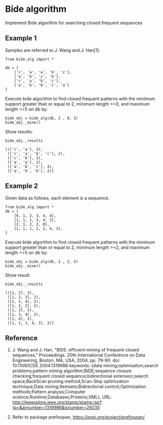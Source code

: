 <h1>Bide algorithm</h1>
Implement Bide algorithm for searching closed frequent sequences

Example 1
---------------------------
Samples are referred to J. Wang and J. Han[1].
```
from bide_alg import *

db = [
    ['c', 'a', 'a', 'b', 'c'],
    ['a', 'b', 'c', 'b'],
    ['c', 'a', 'b', 'c'],
    ['a', 'b', 'b', 'c', 'a']
]
```
Execute bide algorithm to find closed frequent patterns with the minimum support greater than or equal to 2, minimum length >=0, and maximum length <=5 on db by:
```
bide_obj = bide_alg(db, 2 , 0, 5)
bide_obj._mine()
```
Show results:
```
bide_obj._results
```
```
[(['c', 'a'], 3),
 (['c', 'a', 'b', 'c'], 2),
 (['c', 'b'], 3),
 (['a', 'a'], 2),
 (['a', 'b', 'c'], 4),
 (['a', 'b', 'b'], 2)]
```

Example 2
---------------------------
Given data as follows, each element is a sequence. 
```
from bide_alg import *
db = [
    [0, 1, 2, 3, 4, 4],
    [1, 1, 1, 3, 4, 3],
    [2, 1, 2, 2, 0],
    [1, 1, 1, 2, 2, 4, 3],
]
```
Execute bide algorithm to find closed frequent patterns with the minimum support greater than or equal to 2, minimum length >=2, and maximum length <=5 on db by:
```
bide_obj = bide_alg(db, 2 , 2, 5)
bide_obj._mine()
```
Show result:
```
bide_obj._results
```
```
[([1, 2], 3),
 ([1, 2, 3], 2),
 ([1, 2, 4], 2),
 ([1, 2, 2], 2),
 ([1, 3], 3),
 ([1, 3, 4], 2),
 ([1, 4], 3),
 ([1, 1, 1, 4, 3], 2)]
```


Reference
---------------------------
1. J. Wang and J. Han, "BIDE: efficient mining of frequent closed sequences," Proceedings. 20th International Conference on Data Engineering, Boston, MA, USA, 2004, pp. 79-90.
doi: 10.1109/ICDE.2004.1319986
keywords: {data mining;optimisation;search problems;pattern mining algorithm;BIDE;sequence closure checking;frequent closed sequence;bidirectional extension;search space;BackScan pruning method;Scan-Skip optimization technique;Data mining;Itemsets;Bidirectional control;Optimization methods;Pattern analysis;Computer science;Runtime;Databases;Proteins;XML},
URL: http://ieeexplore.ieee.org/stamp/stamp.jsp?tp=&arnumber=1319986&isnumber=29235

2. Refer to package prefixspan, https://pypi.org/project/prefixspan/